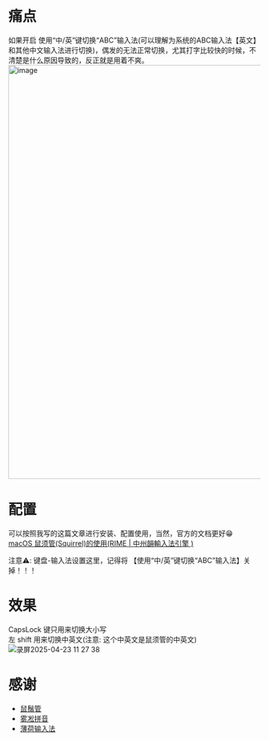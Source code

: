 # 痛点
如果开启 使用“中/英”键切换“ABC”输入法(可以理解为系统的ABC输入法【英文】和其他中文输入法进行切换)，偶发的无法正常切换，尤其打字比较快的时候，不清楚是什么原因导致的，反正就是用着不爽。
<img width="827" alt="image" src="https://github.com/user-attachments/assets/38c9376d-865c-4f91-bc2b-0e8a9453619a" />

# 配置
可以按照我写的这篇文章进行安装、配置使用，当然，官方的文档更好😁  
[macOS 鼠须管(Squirrel)的使用(RIME | 中州韻輸入法引擎 )](https://mp.weixin.qq.com/s/ekx5pcpi-9ADJIBZxnmTGg)

注意⚠️: 键盘-输入法设置这里，记得将 【使用“中/英”键切换“ABC”输入法】关掉！！！

# 效果
CapsLock 键只用来切换大小写  
左 shift 用来切换中英文(注意: 这个中英文是鼠须管的中英文)
![录屏2025-04-23 11 27 38](https://github.com/user-attachments/assets/79dab79b-7265-43a9-b25a-8825a4dd3d28)

# 感谢
- [鼠鬚管](https://github.com/rime/squirrel)
- [雾凇拼音](https://github.com/iDvel/rime-ice)
- [薄荷输入法](https://github.com/Mintimate/oh-my-rime)
